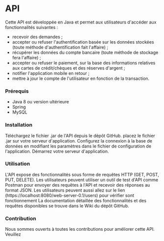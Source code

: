 # API
Cette API est développée en Java et permet aux utilisateurs d'accéder aux fonctionnalités suivantes :

* recevoir des demandes ;
* accepter ou refuser l'authentification basée sur les données stockées (toute méthode d'authentification fait l'affaire) ;
* récupérer les données du compte bancaire (toute méthode de stockage fera l'affaire) ;
* accepter ou refuser le paiement, sur la base des informations relatives aux cartes de crédit/chèques et des réserves d'argent ;
* notifier l'application mobile en retour ;
* mettre à jour le compte de l'utilisateur en fonction de la transaction.

### Prérequis
* Java 8 ou version ultérieure
* Spring
* MySQL

### Installation
Téléchargez le fichier .jar de l'API depuis le dépôt GitHub.
placez le fichier .jar sur votre serveur d'application.
Configurez la connexion à la base de données en modifiant les paramètres dans le fichier de configuration de l'application.
Démarrez votre serveur d'application.

### Utilisation
L'API expose des fonctionnalités sous forme de requêtes HTTP (GET, POST, PUT, DELETE). Les utilisateurs peuvent utiliser un outil de test d'API comme Postman pour envoyer des requêtes à l'API et recevoir des réponses au format JSON.
Les utilisateurs peuvent aussi allez sur le lien  (https://localhost:8080/web-server-0.1/users) pour vérifier sont fonctionnement
La documentation détaillée des fonctionnalités et des requêtes disponibles se trouve dans le Wiki du dépôt GitHub.

### Contribution
Nous sommes ouverts à toutes les contributions pour améliorer cette API. Veuillez
